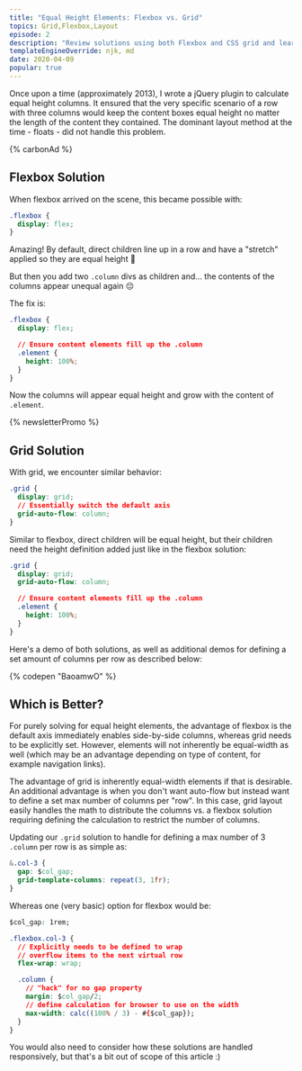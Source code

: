 ```yaml
---
title: "Equal Height Elements: Flexbox vs. Grid"
topics: Grid,Flexbox,Layout
episode: 2
description: "Review solutions using both Flexbox and CSS grid and learn when you might choose one over the other."
templateEngineOverride: njk, md
date: 2020-04-09
popular: true
---
```


Once upon a time (approximately 2013), I wrote a jQuery plugin to calculate equal height columns. It ensured that the very specific scenario of a row with three columns would keep the content boxes equal height no matter the length of the content they contained. The dominant layout method at the time - floats - did not handle this problem.

{% carbonAd %}

## Flexbox Solution

When flexbox arrived on the scene, this became possible with:

```css
.flexbox {
  display: flex;
}
```

Amazing! By default, direct children line up in a row and have a "stretch" applied so they are equal height 🙌

But then you add two `.column` divs as children and... the contents of the columns appear unequal again 😔

The fix is:

```css
.flexbox {
  display: flex;

  // Ensure content elements fill up the .column
  .element {
    height: 100%;
  }
}
```

Now the columns will appear equal height and grow with the content of `.element`.

{% newsletterPromo %}

## Grid Solution

With grid, we encounter similar behavior:

```css
.grid {
  display: grid;
  // Essentially switch the default axis
  grid-auto-flow: column;
}
```

Similar to flexbox, direct children will be equal height, but their children need the height definition added just like in the flexbox solution:

```css
.grid {
  display: grid;
  grid-auto-flow: column;

  // Ensure content elements fill up the .column
  .element {
    height: 100%;
  }
}
```

Here's a demo of both solutions, as well as additional demos for defining a set amount of columns per row as described below:

{% codepen "BaoamwO" %}

## Which is Better?

For purely solving for equal height elements, the advantage of flexbox is the default axis immediately enables side-by-side columns, whereas grid needs to be explicitly set. However, elements will not inherently be equal-width as well (which may be an advantage depending on type of content, for example navigation links).

The advantage of grid is inherently equal-width elements if that is desirable. An additional advantage is when you don't want auto-flow but instead want to define a set max number of columns per "row". In this case, grid layout easily handles the math to distribute the columns vs. a flexbox solution requiring defining the calculation to restrict the number of columns.

Updating our `.grid` solution to handle for defining a max number of 3 `.column` per row is as simple as:

```css
&.col-3 {
  gap: $col_gap;
  grid-template-columns: repeat(3, 1fr);
}
```

Whereas one (very basic) option for flexbox would be:

```css
$col_gap: 1rem;

.flexbox.col-3 {
  // Explicitly needs to be defined to wrap
  // overflow items to the next virtual row
  flex-wrap: wrap;

  .column {
    // "hack" for no gap property
    margin: $col_gap/2;
    // define calculation for browser to use on the width
    max-width: calc((100% / 3) - #{$col_gap});
  }
}
```

You would also need to consider how these solutions are handled responsively, but that's a bit out of scope of this article :)
